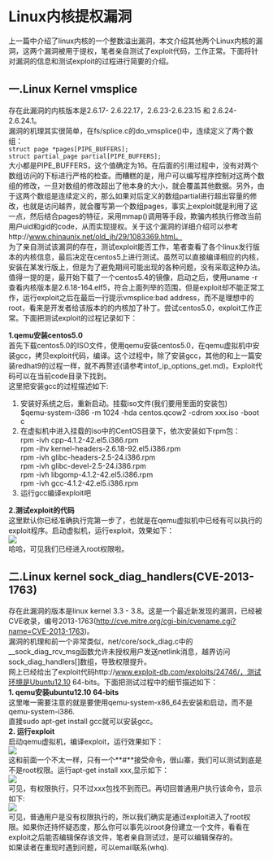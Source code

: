 **Linux内核提权漏洞**
=
上一篇中介绍了linux内核的一个整数溢出漏洞，本文介绍其他两个Linux内核的漏洞，这两个漏洞被用于提权，笔者亲自测试了exploit代码，工作正常。下面将针对漏洞的信息和测试exploit的过程进行简要的介绍。

**一.Linux Kernel vmsplice**
--
存在此漏洞的内核版本是2.6.17- 2.6.22.17，2.6.23-2.6.23.15 和 2.6.24-2.6.24.1。  
漏洞的机理其实很简单，在fs/splice.c的do_vmsplice()中，连续定义了两个数组：  
	`struct page *pages[PIPE_BUFFERS];`    
	`struct partial_page partial[PIPE_BUFFERS];`  
大小都是PIPE_BUFFERS，这个值确定为16。在后面的引用过程中，没有对两个数组访问的下标进行严格的检查。而糟糕的是，用户可以编写程序控制对这两个数组的修改，一旦对数组的修改超出了他本身的大小，就会覆盖其他数据。另外，由于这两个数组是连续定义的，那么如果对后定义的数组partial进行超出容量的修改，也就是访问越界，就会覆写第一个数组pages，事实上exploit就是利用了这一点，然后结合pages的特征，采用mmap()调用等手段，欺骗内核执行修改当前用户uid和gid的code，从而实现提权。关于这个漏洞的详细介绍可以参考http://www.chinaunix.net/old_jh/29/1083369.html。  
为了亲自测试该漏洞的存在，测试exploit能否工作，笔者查看了各个linux发行版本的内核信息，最后决定在centos5上进行测试。虽然可以直接编译相应的内核，安装在某发行版上，但是为了避免期间可能出现的各种问题，没有采取这种办法。值得一提的是，最开始下载了一个centos5.4的镜像，启动之后，使用uname -r查看内核版本是2.6.18-164.elf5，符合上面列举的范围，但是exploit却不能正常工作，运行exploit之后在最后一行提示vmsplice:bad address，而不是理想中的root，看来是开发者给该版本的的内核加了补丁。尝试centos5.0，exploit工作正常。下面把测试exploit的过程记录如下：

**1.qemu安装centos5.0**  
	首先下载centos5.0的ISO文件，使用qemu安装centos5.0，在qemu虚拟机中安装gcc，拷贝exploit代码，编译。这个过程中，除了安装gcc，其他的和上一篇安装redhat9的过程一样，就不再赘述(请参考intof_ip_options_get.md)。Exploit代码可以在当前code目录下找到。  
	这里把安装gcc的过程描述如下:  
1) 安装好系统之后，重新启动。挂载iso文件(我们要用里面的安装包)  
$qemu-system-i386 -m 1024 -hda centos.qcow2 -cdrom xxx.iso -boot c  
2) 在虚拟机中进入挂载的iso中的CentOS目录下，依次安装如下rpm包：  
  rpm -ivh cpp-4.1.2-42.el5.i386.rpm  
  rpm -ihv kernel-headers-2.6.18-92.el5.i386.rpm  
  rpm -ivh glibc-headers-2.5-24.i386.rpm  
  rpm -ivh glibc-devel-2.5-24.i386.rpm  
  rpm -ivh libgomp-4.1.2-42.el5.i386.rpm  
  rpm -ivh gcc-4.1.2-42.el5.i386.rpm  
3) 运行gcc编译exploit吧	

**2.测试exploit的代码**  
	这里默认你已经准确执行完第一步了，也就是在qemu虚拟机中已经有可以执行的exploit程序。启动虚拟机，运行exploit，效果如下：  
![](./images/gp-1.bmp)  
哈哈，可见我们已经进入root权限啦。  

**二.Linux kernel sock_diag_handlers(CVE-2013-1763)**
--
存在此漏洞的版本是linux kernel 3.3 - 3.8。这是一个最近新发现的漏洞，已经被CVE收录，编号2013-1763(http://cve.mitre.org/cgi-bin/cvename.cgi?name=CVE-2013-1763)。  
漏洞的机理和前一个非常类似，net/core/sock_diag.c中的 __sock_diag_rcv_msg函数允许未授权用户发送netlink消息，越界访问sock_diag_handlers[]数组，导致权限提升。  
网上已经给出了exploit代码http://www.exploit-db.com/exploits/24746/，测试环境是Ubuntu12.10 64-bits。下面把测试过程中的细节描述如下：  
**1. qemu安装ubuntu12.10 64-bits**  
这里唯一需要注意的就是要使用qemu-system-x86_64去安装和启动，而不是qemu-system-i386.  
直接sudo apt-get install gcc就可以安装gcc。  
**2. 运行exploit**  
	启动qemu虚拟机，编译exploit，运行效果如下：  
![](./images/gp-2.png)  
这和前面一个不太一样，只有一个**#**接受命令，很山寨，我们可以测试到底是不是root权限。运行apt-get install xxx,显示如下：  
![](./images/gp-3.png)  
可见，有权限执行，只不过xxx包找不到而已。再切回普通用户执行该命令，显示如下:  
![](./images/gp-4.png)  
可见，普通用户是没有权限执行的，所以我们确实是通过exploit进入了root权限。如果你还持怀疑态度，那么你可以事先以root身份建立一个文件，看看在exploit之后能否编辑保存该文件，笔者亲自测试过，是可以编辑保存的。  
如果读者在重现时遇到问题，可以email联系(whq).